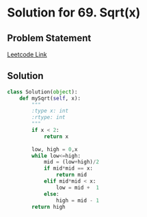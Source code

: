 # Solution for 69. Sqrt(x)

## Problem Statement

[Leetcode Link](https://leetcode.com/problems/sqrtx/)

## Solution

```python
class Solution(object):
    def mySqrt(self, x):
        """
        :type x: int
        :rtype: int
        """
        if x < 2:
            return x
        
        low, high = 0,x
        while low<=high:
            mid = (low+high)/2
            if mid*mid == x:
                return mid
            elif mid*mid < x:
                low = mid +  1
            else:
                high = mid - 1
        return high